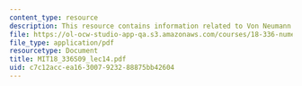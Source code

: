 ```yaml
---
content_type: resource
description: This resource contains information related to Von Neumann stability analysis.
file: https://ol-ocw-studio-app-qa.s3.amazonaws.com/courses/18-336-numerical-methods-for-partial-differential-equations-spring-2009/c7c12accea163007923288875bb42604_MIT18_336S09_lec14.pdf
file_type: application/pdf
resourcetype: Document
title: MIT18_336S09_lec14.pdf
uid: c7c12acc-ea16-3007-9232-88875bb42604
---
```

